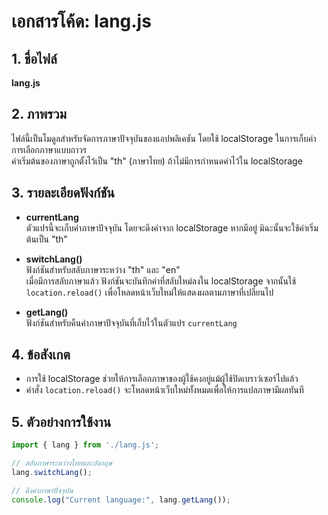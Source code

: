 # เอกสารโค้ด: lang.js

## 1. ชื่อไฟล์
**lang.js**

## 2. ภาพรวม
ไฟล์นี้เป็นโมดูลสำหรับจัดการภาษาปัจจุบันของแอปพลิเคชัน โดยใช้ localStorage ในการเก็บค่าการเลือกภาษาแบบถาวร  
ค่าเริ่มต้นของภาษาถูกตั้งไว้เป็น "th" (ภาษาไทย) ถ้าไม่มีการกำหนดค่าไว้ใน localStorage

## 3. รายละเอียดฟังก์ชัน

- **currentLang**  
  ตัวแปรนี้จะเก็บค่าภาษาปัจจุบัน โดยจะดึงค่าจาก localStorage หากมีอยู่ มิฉะนั้นจะใช้ค่าเริ่มต้นเป็น "th"

- **switchLang()**  
  ฟังก์ชันสำหรับสลับภาษาระหว่าง "th" และ "en"  
  เมื่อมีการสลับภาษาแล้ว ฟังก์ชันจะบันทึกค่าที่สลับใหม่ลงใน localStorage จากนั้นใช้ `location.reload()` เพื่อโหลดหน้าเว็บใหม่ให้แสดงผลตามภาษาที่เปลี่ยนไป

- **getLang()**  
  ฟังก์ชันสำหรับคืนค่าภาษาปัจจุบันที่เก็บไว้ในตัวแปร `currentLang`

## 4. ข้อสังเกต
- การใช้ localStorage ช่วยให้การเลือกภาษาของผู้ใช้คงอยู่แม้ผู้ใช้ปิดเบราว์เซอร์ไปแล้ว
- คำสั่ง `location.reload()` จะโหลดหน้าเว็บใหม่ทั้งหมดเพื่อให้การแปลภาษามีผลทันที

## 5. ตัวอย่างการใช้งาน
```js
import { lang } from './lang.js';

// สลับภาษาระหว่างไทยและอังกฤษ
lang.switchLang();

// ดึงค่าภาษาปัจจุบัน
console.log("Current language:", lang.getLang());

